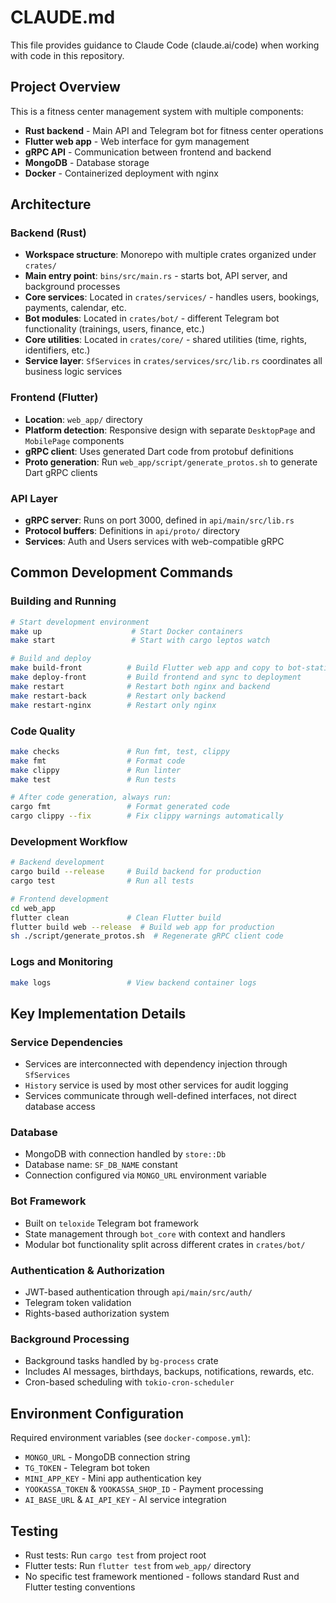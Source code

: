 # CLAUDE.md

This file provides guidance to Claude Code (claude.ai/code) when working with code in this repository.

## Project Overview

This is a fitness center management system with multiple components:
- **Rust backend** - Main API and Telegram bot for fitness center operations
- **Flutter web app** - Web interface for gym management
- **gRPC API** - Communication between frontend and backend
- **MongoDB** - Database storage
- **Docker** - Containerized deployment with nginx

## Architecture

### Backend (Rust)
- **Workspace structure**: Monorepo with multiple crates organized under `crates/`
- **Main entry point**: `bins/src/main.rs` - starts bot, API server, and background processes
- **Core services**: Located in `crates/services/` - handles users, bookings, payments, calendar, etc.
- **Bot modules**: Located in `crates/bot/` - different Telegram bot functionality (trainings, users, finance, etc.)
- **Core utilities**: Located in `crates/core/` - shared utilities (time, rights, identifiers, etc.)
- **Service layer**: `SfServices` in `crates/services/src/lib.rs` coordinates all business logic services

### Frontend (Flutter)
- **Location**: `web_app/` directory
- **Platform detection**: Responsive design with separate `DesktopPage` and `MobilePage` components
- **gRPC client**: Uses generated Dart code from protobuf definitions
- **Proto generation**: Run `web_app/script/generate_protos.sh` to generate Dart gRPC clients

### API Layer
- **gRPC server**: Runs on port 3000, defined in `api/main/src/lib.rs`
- **Protocol buffers**: Definitions in `api/proto/` directory
- **Services**: Auth and Users services with web-compatible gRPC

## Common Development Commands

### Building and Running
```bash
# Start development environment
make up                    # Start Docker containers
make start                 # Start with cargo leptos watch

# Build and deploy
make build-front          # Build Flutter web app and copy to bot-static/
make deploy-front         # Build frontend and sync to deployment
make restart              # Restart both nginx and backend
make restart-back         # Restart only backend
make restart-nginx        # Restart only nginx
```

### Code Quality
```bash
make checks               # Run fmt, test, clippy
make fmt                  # Format code
make clippy               # Run linter
make test                 # Run tests

# After code generation, always run:
cargo fmt                 # Format generated code
cargo clippy --fix        # Fix clippy warnings automatically
```

### Development Workflow
```bash
# Backend development
cargo build --release     # Build backend for production
cargo test                # Run all tests

# Frontend development  
cd web_app
flutter clean             # Clean Flutter build
flutter build web --release  # Build web app for production
sh ./script/generate_protos.sh  # Regenerate gRPC client code
```

### Logs and Monitoring
```bash
make logs                 # View backend container logs
```

## Key Implementation Details

### Service Dependencies
- Services are interconnected with dependency injection through `SfServices`
- `History` service is used by most other services for audit logging
- Services communicate through well-defined interfaces, not direct database access

### Database
- MongoDB with connection handled by `store::Db`
- Database name: `SF_DB_NAME` constant
- Connection configured via `MONGO_URL` environment variable

### Bot Framework
- Built on `teloxide` Telegram bot framework
- State management through `bot_core` with context and handlers
- Modular bot functionality split across different crates in `crates/bot/`

### Authentication & Authorization
- JWT-based authentication through `api/main/src/auth/`
- Telegram token validation
- Rights-based authorization system

### Background Processing
- Background tasks handled by `bg-process` crate
- Includes AI messages, birthdays, backups, notifications, rewards, etc.
- Cron-based scheduling with `tokio-cron-scheduler`

## Environment Configuration

Required environment variables (see `docker-compose.yml`):
- `MONGO_URL` - MongoDB connection string
- `TG_TOKEN` - Telegram bot token  
- `MINI_APP_KEY` - Mini app authentication key
- `YOOKASSA_TOKEN` & `YOOKASSA_SHOP_ID` - Payment processing
- `AI_BASE_URL` & `AI_API_KEY` - AI service integration

## Testing

- Rust tests: Run `cargo test` from project root
- Flutter tests: Run `flutter test` from `web_app/` directory
- No specific test framework mentioned - follows standard Rust and Flutter testing conventions